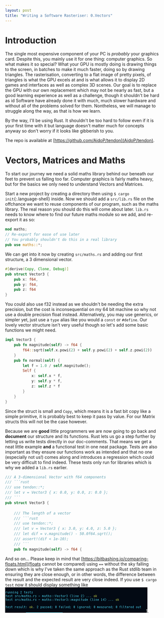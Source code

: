 ```yaml
---
layout: post
title: "Writing a Software Rasteriser: 0.Vectors"
---
```


# Introduction

The single most expensive component of your PC is *probably* your graphics card. Despite this, you mainly use it for one thing: computer graphics. So what makes it so special?
What your GPU is mostly doing is drawing things to the screen, in batches to make it much faster, doing so by drawing triangles.
The rasterisation, converting to a flat image of pretty pixels, of triangles is what the GPU excels at and is what allows it to display 2D games and interfaces as well as complex 3D scenes.
Our goal is to replace the GPU with our own replacement which may not be nearly as fast, but a good learning experience as well as a challenge, though it shouldn't be hard as id Software have already done it with much, much slower hardware and without all of the problems solved for them. Nontheless, we will manage to struggle along the way, as that is how we learn.

By the way, I'll be using Rust. It shouldn't be too hard to follow even if it is your first time with it but language doesn't matter much for concepts anyway so don't worry if it looks like gibberish to you.

The repo is available at [https://github.com/AidoP/tendon](AidoP/tendon).

# Vectors, Matrices and Maths

To start our journey we need a solid maths library behind our beneath our feet to prevent us falling too far. Computer graphics is fairly maths heavy, but for the basics we only need to understand Vectors and Matrices.

Start a new project by creating a directory then using `$ cargo init`{:.language-shell} inside. Now we should add a `src/lib.rs` file on the offchance we want to reuse components of our program, such as the maths library.
The real reason you should do this will come about later. `lib.rs` needs to know where to find our future maths module so we add, and re-export it as so:

~~~rust
mod maths;
// Re-export for ease of use later
// You probably shouldn't do this in a real library
pub use maths::*;
~~~

We can get into it now by creating `src/maths.rs` and adding our first structure, a 3 dimensional vector. 

~~~rust
#[derive(Copy, Clone, Debug)]
pub struct Vector3 {
    pub x: f64,
    pub y: f64,
    pub z: f64
}
~~~

You could also use f32 instead as we shouldn't be needing the extra precision, but the cost is inconsequential on my 64 bit machine so why not use a double precision float instead. Alternatively, you may use generics, or simpler yet, just use a `type` alias like you would a `const` or `#define`. Our lovely vector structure isn't very useful though so let's add some basic functions we might need.

~~~rust
impl Vector3 {
    pub fn magnitude(self) -> f64 {
        f64::sqrt(self.x.powi(2) + self.y.powi(2) + self.z.powi(2))
    }
    pub fn normal(self) {
        let f = 1.0 / self.magnitude();
        Self {
            x: self.x * f,
            y: self.y * f,
            z: self.z * f
        }
    }
}
~~~

Since the struct is small and `Copy`, which means it is a fast bit copy like a simple primitive, it is probably best to keep it pass by value. For our Matrix structs this will not be the case however.

Because we are **good** little programmers we are now going to go back and **document** our structure and its functions. Rust lets us go a step further by letting us write tests directly in our doc-comments. That means we get a neat little example **and** a functional test in one neat package. Tests are also important as they ensure our functions work as intended and that no one (especially not us!) comes along and introduces a regression which could be very difficult to find indeed. These tests only run for libraries which is why we added a `lib.rs` earlier.

~~~rust
/// A 3-dimensional Vector with f64 components
/// ```rust
/// use tendon::*;
/// let v = Vector3 { x: 0.0, y: 0.0, z: 0.0 };
/// ```
pub struct Vector3 {

    /// The length of a vector
    /// ```rust
    /// use tendon::*;
    /// let v = Vector3 { x: 3.0, y: 4.0, z: 5.0 };
    /// let dif = v.magnitude() - 50.0f64.sqrt();
    /// assert!(dif < 1e-10);
    /// ```
    pub fn magnitude(self) -> f64 {
~~~

And so on... Please keep in mind that [https://bitbashing.io/comparing-floats.html](floats cannot be compared) using `==` without the sky falling down which is why I've taken the same approach as the Rust stdlib team in ensuring they are close enough, or in other words, the difference between the result and the expected result are very close indeed. If you use `$ cargo test` now it should display something like ![cargo test results](/assets/cargo_test_success.png).
